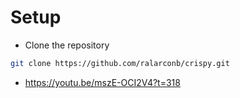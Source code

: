 # Setup
- Clone the repository
```sh
git clone https://github.com/ralarconb/crispy.git
```
- https://youtu.be/mszE-OCI2V4?t=318